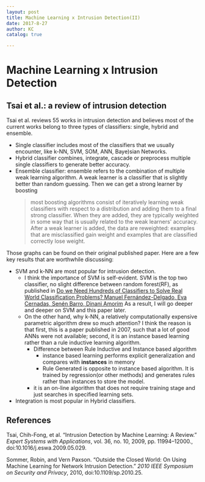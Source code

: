 ```yaml
---
layout: post
title: Machine Learning x Intrusion Detection(II)
date: 2017-8-27
author: KC
catalog: true

---
```


# Machine Learning x Intrusion Detection 

## Tsai et al.: a review of intrusion detection 
Tsai et al. reviews 55 works in intrusion detection and believes most of the current works belong to three types of classifiers: single, hybrid and ensemble. 
* Single classifier includes most of the classifiers that we usually encounter, like k-NN, SVM, SOM, ANN, Baye)sian Networks.
* Hybrid classifier combines, integrate, cascade or preprocess multiple single classifiers to generate better accuracy. 
* Ensemble classifier: ensemble refers to the combination of multiple weak learning algorithm. A weak learner is a classifier that is slightly better than random guessing. Then we can get a strong learner by boosting
     > most boosting algorithms consist of iteratively learning weak classifiers with respect to a distribution and adding them to a final strong classifier. When they are added, they are typically weighted in some way that is usually related to the weak learners' accuracy. After a weak learner is added, the data are reweighted: examples that are misclassified gain weight and examples that are classified correctly lose weight. 

Those graphs can be found on their original published paper. Here are a few key results that are worthwhile discussing:
* SVM and k-NN are most popular for intrusion detection. 
    * I think the importance of SVM is self-evident. SVM is the top two classifier, no slight difference between random forest(RF), as published in [Do we Need Hundreds of Classifiers to Solve Real World Classification Problems? Manuel Fernández-Delgado, Eva Cernadas, Senén Barro, Dinani Amorim](http://jmlr.org/papers/v15/delgado14a.html) As a result, I will go deeper and deeper on SVM and this paper later. 
    * On the other hand, why k-NN, a relatively computationally expensive parametric algorithm drew so much attention? I think the reason is that first, this is a paper published in 2007, such that a lot of good ANNs were not available; second, it is an instance based learning rather than a rule inductive learning algorithm. 
        * Difference between Rule Inductive and Instance based algorithm
            * instance based learning performs explicit generalization and compares with **instances** in memory
            * Rule Generated is opposite to instance based algorithm. It is trained by regression(or other methods) and generates rules rather than instances to store the model. 
        * it is an on-line algorithm that does not require training stage and just searches in specified learning sets. 
* Integration is most popular in Hybrid classifiers. 


## References
Tsai, Chih-Fong, et al. “Intrusion Detection by Machine Learning: A Review.” *Expert Systems with Applications*, vol. 36, no. 10, 2009, pp. 11994–12000., doi:10.1016/j.eswa.2009.05.029. 

Sommer, Robin, and Vern Paxson. “Outside the Closed World: On Using Machine Learning for Network Intrusion Detection.” *2010 IEEE Symposium on Security and Privacy*, 2010, doi:10.1109/sp.2010.25. 